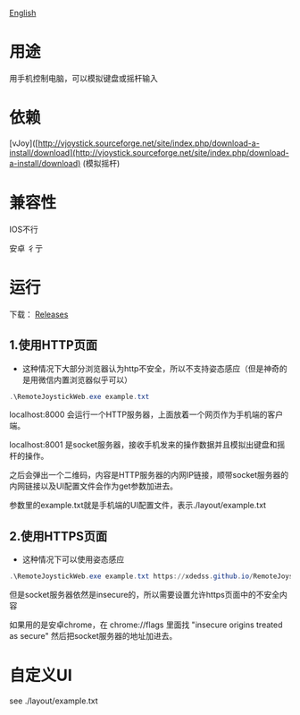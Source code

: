 [English](readme.md)

# 用途

用手机控制电脑，可以模拟键盘或摇杆输入

# 依赖

[vJoy]([http://vjoystick.sourceforge.net/site/index.php/download-a-install/download](http://vjoystick.sourceforge.net/site/index.php/download-a-install/download) (模拟摇杆)

# 兼容性

IOS不行

安卓 彳亍

# 运行

下载： [Releases](https://github.com/xdedss/RemoteJoystickWeb/releases)

## 1.使用HTTP页面

- 这种情况下大部分浏览器认为http不安全，所以不支持姿态感应（但是神奇的是用微信内置浏览器似乎可以）

```powershell
.\RemoteJoystickWeb.exe example.txt
```

localhost:8000 会运行一个HTTP服务器，上面放着一个网页作为手机端的客户端。

localhost:8001 是socket服务器，接收手机发来的操作数据并且模拟出键盘和摇杆的操作。

之后会弹出一个二维码，内容是HTTP服务器的内网IP链接，顺带socket服务器的内网链接以及UI配置文件会作为get参数加进去。

参数里的example.txt就是手机端的UI配置文件，表示./layout/example.txt

## 2.使用HTTPS页面

- 这种情况下可以使用姿态感应

```powershell
.\RemoteJoystickWeb.exe example.txt https://xdedss.github.io/RemoteJoystickWeb/RemoteJoystickWeb/www/
```

但是socket服务器依然是insecure的，所以需要设置允许https页面中的不安全内容

如果用的是安卓chrome，在 chrome://flags 里面找 "insecure origins treated as secure" 然后把socket服务器的地址加进去。

# 自定义UI

see ./layout/example.txt
